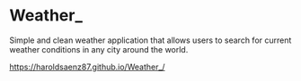# Weather_

Simple and clean weather application that allows users to search for current weather conditions in any city around the world.

https://haroldsaenz87.github.io/Weather_/
